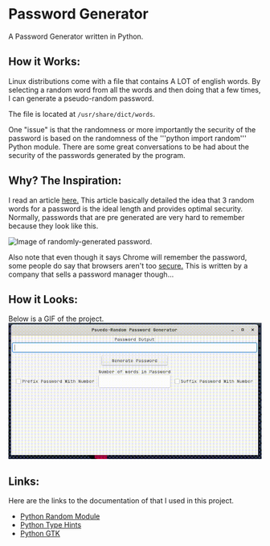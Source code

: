 # Password Generator 
A Password Generator written in Python. 

## How it Works: 
Linux distributions come with a file that contains A LOT of english words. By selecting a random word from all the words and then doing that a few times, I can generate a pseudo-random password.

The file is located at ```/usr/share/dict/words```. 

One "issue" is that the randomness or more importantly the security of the password is based on the randomness of the '''python import random''' Python module. There are some great conversations to be had about the security of the passwords generated by the program. 

## Why? The Inspiration: 
I read an article [here.](https://www.ncsc.gov.uk/blog-post/the-logic-behind-three-random-words) This article basically detailed the idea that 3 random words for a password is the ideal length and provides optimal security. Normally, passwords that are pre generated are very hard to remember because they look like this. 

![Image of randomly-generated password.](https://i.pcmag.com/imagery/articles/0208Oq8I8emdjqU8ulGdzNT-5..v1648744458.png)

Also note that even though it says Chrome will remember the password, some people do say that browsers aren't too [secure.](https://blog.lastpass.com/2022/06/why-you-shouldnt-store-passwords-in-a-browser/) This is written by a company that sells a password manager though... 

## How it Looks:
Below is a GIF of the project.
![GIF of the project](assets/passwd.gif)

## Links: 
Here are the links to the documentation of that I used in this project. 
- [Python Random Module](https://docs.python.org/3/library/random.html)
- [Python Type Hints](https://docs.python.org/3/library/typing.html)
- [Python GTK](https://python-gtk-3-tutorial.readthedocs.io/en/latest/index.html)


